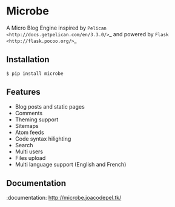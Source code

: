 Microbe
=======

A Micro Blog Engine inspired by `Pelican <http://docs.getpelican.com/en/3.3.0/>`_ and powered by `Flask <http://flask.pocoo.org/>`_


Installation
------------

    $ pip install microbe

Features
--------

- Blog posts and static pages
- Comments
- Theming support
- Sitemaps
- Atom feeds
- Code syntax hilighting
- Search
- Multi users
- Files upload
- Multi language support (English and French)

Documentation
-------------

:documentation: http://microbe.joacodepel.tk/
